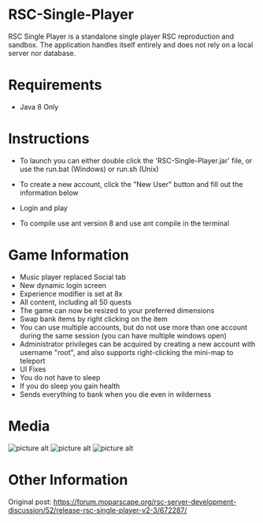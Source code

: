 # RSC-Single-Player
RSC Single Player is a standalone single player RSC reproduction and sandbox. The application handles itself entirely and does not rely on a local server nor database.

# Requirements
* Java 8 Only

# Instructions
* To launch you can either double click the 'RSC-Single-Player.jar' file, or use the run.bat (Windows) or run.sh (Unix)
* To create a new account, click the "New User" button and fill out the information below
* Login and play


* To compile use ant version 8 and use ant compile in the terminal
    
# Game Information
* Music player replaced Social tab
* New dynamic login screen
* Experience modifier is set at 8x
* All content, including all 50 quests
* The game can now be resized to your preferred dimensions
* Swap bank items by right clicking on the item
* You can use multiple accounts, but do not use more than one account during the same session (you can have multiple windows open)
* Administrator privileges can be acquired by creating a new account with username "root", and also supports right-clicking the mini-map to teleport
* UI Fixes
* You do not have to sleep
* If you do sleep you gain health
* Sends everything to bank when you die even in wilderness
# Media

![picture alt](https://nemotech.org/rsc/rsc-1.png "RSCSP1")
![picture alt](https://nemotech.org/rsc/rsc-2.png "RSCSP2")
![picture alt](https://nemotech.org/rsc/rsc-3.png "RSCSP3")

# Other Information

Original post: https://forum.moparscape.org/rsc-server-development-discussion/52/release-rsc-single-player-v2-3/672287/
